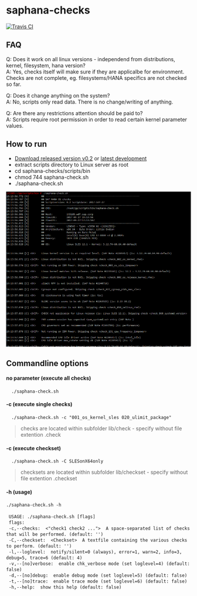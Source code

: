 # saphana-checks
[![Travis CI](https://travis-ci.mo.sap.corp/SAP-COE-HPTI/saphana-checks.svg?token=1mpYpLDN3GSv5tMmhNxn&branch=master)](https://travis-ci.mo.sap.corp/SAP-COE-HPTI/saphana-checks)

## FAQ
Q: Does it work on all linux versions - independend from distributions, kernel, filesystem, hana version?  
A: Yes, checks itself will make sure if they are applicalbe for environment. Checks are not complete, eg. filesystems/HANA specifics are not checked so far.

Q: Does it change anything on the system?  
A: No, scripts only read data. There is no change/writing of anything.

Q: Are there any restrictions attention should be paid to?  
A: Scripts require root permission in order to read certain kernel parameter values.

## How to run

* [Download released version v0.2](https://github.wdf.sap.corp/SAP-COE-HPTI/saphana-checks/releases/download/v0.2/saphana-checks-v0.2.zip) or [latest development](https://github.wdf.sap.corp/SAP-COE-HPTI/saphana-checks/archive/master.zip)
* extract scripts directory to Linux server as root
* cd saphana-checks/scripts/bin
* chmod 744 saphana-check.sh
* ./saphana-check.sh

![Example Output](/docs/Example-Output.png?raw=true "Example Output")

## Commandline options

#### no parameter    (execute all checks) 

``` 
  ./saphana-check.sh
```

#### -c    (execute single checks) 

``` 
  ./saphana-check.sh -c "001_os_kernel_sles 020_ulimit_package"
```
> checks are located within subfolder lib/check - specify without file extention .check


#### -c    (execute checkset) 

``` 
  ./saphana-check.sh -C SLESonX64only
```
> checksets are located within subfolder lib/checkset - specify without file extention .checkset


#### -h    (usage)
```
./saphana-check.sh -h

 USAGE: ./saphana-check.sh [flags]  
 flags:  
 -c,--checks:  <"check1 check2 ...">  A space-separated list of checks that will be performed. (default: '')
 -C,--checkset:  <Checkset>  A textfile containing the various checks to perform. (default: '')
 -l,--loglevel:  notify/silent=0 (always), error=1, warn=2, info=3, debug=5, trace=6 (default: 4)
 -v,--[no]verbose:  enable chk_verbose mode (set loglevel=4) (default: false)
 -d,--[no]debug:  enable debug mode (set loglevel=5) (default: false)
 -t,--[no]trace:  enable trace mode (set loglevel=6) (default: false)
 -h,--help:  show this help (default: false)
```


